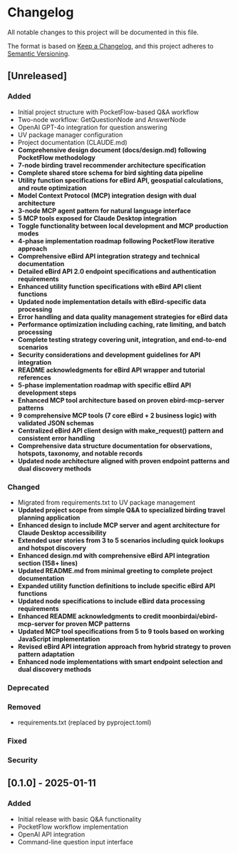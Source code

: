 # Changelog

All notable changes to this project will be documented in this file.

The format is based on [Keep a Changelog](https://keepachangelog.com/en/1.0.0/),
and this project adheres to [Semantic Versioning](https://semver.org/spec/v2.0.0.html).

## [Unreleased]

### Added
- Initial project structure with PocketFlow-based Q&A workflow
- Two-node workflow: GetQuestionNode and AnswerNode
- OpenAI GPT-4o integration for question answering
- UV package manager configuration
- Project documentation (CLAUDE.md)
- **Comprehensive design document (docs/design.md) following PocketFlow methodology**
- **7-node birding travel recommender architecture specification**
- **Complete shared store schema for bird sighting data pipeline**
- **Utility function specifications for eBird API, geospatial calculations, and route optimization**
- **Model Context Protocol (MCP) integration design with dual architecture**
- **3-node MCP agent pattern for natural language interface**
- **5 MCP tools exposed for Claude Desktop integration**
- **Toggle functionality between local development and MCP production modes**
- **4-phase implementation roadmap following PocketFlow iterative approach**
- **Comprehensive eBird API integration strategy and technical documentation**
- **Detailed eBird API 2.0 endpoint specifications and authentication requirements**
- **Enhanced utility function specifications with eBird API client functions**
- **Updated node implementation details with eBird-specific data processing**
- **Error handling and data quality management strategies for eBird data**
- **Performance optimization including caching, rate limiting, and batch processing**
- **Complete testing strategy covering unit, integration, and end-to-end scenarios**
- **Security considerations and development guidelines for API integration**
- **README acknowledgments for eBird API wrapper and tutorial references**
- **5-phase implementation roadmap with specific eBird API development steps**
- **Enhanced MCP tool architecture based on proven ebird-mcp-server patterns**
- **9 comprehensive MCP tools (7 core eBird + 2 business logic) with validated JSON schemas**
- **Centralized eBird API client design with make_request() pattern and consistent error handling**
- **Comprehensive data structure documentation for observations, hotspots, taxonomy, and notable records**
- **Updated node architecture aligned with proven endpoint patterns and dual discovery methods**

### Changed
- Migrated from requirements.txt to UV package management
- **Updated project scope from simple Q&A to specialized birding travel planning application**
- **Enhanced design to include MCP server and agent architecture for Claude Desktop accessibility**
- **Extended user stories from 3 to 5 scenarios including quick lookups and hotspot discovery**
- **Enhanced design.md with comprehensive eBird API integration section (158+ lines)**
- **Updated README.md from minimal greeting to complete project documentation**
- **Expanded utility function definitions to include specific eBird API functions**
- **Updated node specifications to include eBird data processing requirements**
- **Enhanced README acknowledgments to credit moonbirdai/ebird-mcp-server for proven MCP patterns**
- **Updated MCP tool specifications from 5 to 9 tools based on working JavaScript implementation**
- **Revised eBird API integration approach from hybrid strategy to proven pattern adaptation**
- **Enhanced node implementations with smart endpoint selection and dual discovery methods**

### Deprecated

### Removed
- requirements.txt (replaced by pyproject.toml)

### Fixed

### Security

## [0.1.0] - 2025-01-11

### Added
- Initial release with basic Q&A functionality
- PocketFlow workflow implementation
- OpenAI API integration
- Command-line question input interface